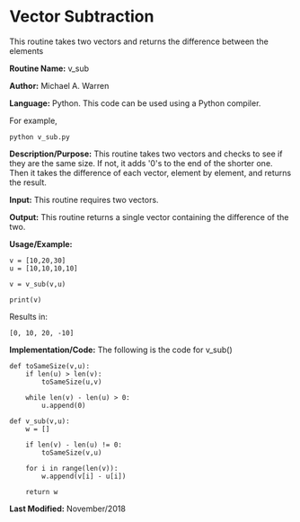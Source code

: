 # Vector Subtraction 
This routine takes two vectors and returns the difference between the elements

**Routine Name:**           v_sub

**Author:** Michael A. Warren

**Language:** Python. This code can be used using a Python compiler.

For example,

    python v_sub.py

**Description/Purpose:** This routine takes two vectors and checks to see if they are the same size. If not, it adds '0's to the end of the shorter one. Then it takes the difference of each vector, element by element, and returns the result.

**Input:** This routine requires two vectors.

**Output:** This routine returns a single vector containing the difference of the two.

**Usage/Example:**

	v = [10,20,30]
	u = [10,10,10,10]

	v = v_sub(v,u)

	print(v)

Results in:

	[0, 10, 20, -10]

**Implementation/Code:** The following is the code for v_sub()

	def toSameSize(v,u):
	    if len(u) > len(v):
	        toSameSize(u,v)

	    while len(v) - len(u) > 0:
	        u.append(0)

	def v_sub(v,u):
	    w = []

	    if len(v) - len(u) != 0:
	        toSameSize(v,u)

	    for i in range(len(v)):
	        w.append(v[i] - u[i])

	    return w

**Last Modified:** November/2018
